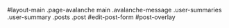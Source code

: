 #layout-main
    .page-avalanche
        main
            .avalanche-message
            .user-summaries
                .user-summary
            .posts
                .post
            #edit-post-form
            #post-overlay
